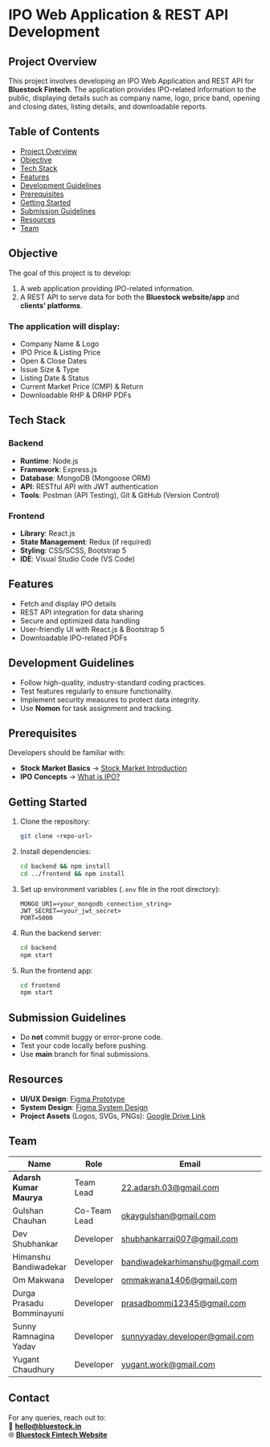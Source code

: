 # IPO Web Application & REST API Development

## Project Overview
This project involves developing an IPO Web Application and REST API for **Bluestock Fintech**. The application provides IPO-related information to the public, displaying details such as company name, logo, price band, opening and closing dates, listing details, and downloadable reports.

## Table of Contents
- [Project Overview](#project-overview)
- [Objective](#objective)
- [Tech Stack](#tech-stack)
- [Features](#features)
- [Development Guidelines](#development-guidelines)
- [Prerequisites](#prerequisites)
- [Getting Started](#getting-started)
- [Submission Guidelines](#submission-guidelines)
- [Resources](#resources)
- [Team](#team)

## Objective
The goal of this project is to develop:
1. A web application providing IPO-related information.
2. A REST API to serve data for both the **Bluestock website/app** and **clients' platforms**.

### The application will display:
- Company Name & Logo
- IPO Price & Listing Price
- Open & Close Dates
- Issue Size & Type
- Listing Date & Status
- Current Market Price (CMP) & Return
- Downloadable RHP & DRHP PDFs

## Tech Stack
### Backend
- **Runtime**: Node.js
- **Framework**: Express.js
- **Database**: MongoDB (Mongoose ORM)
- **API**: RESTful API with JWT authentication
- **Tools**: Postman (API Testing), Git & GitHub (Version Control)

### Frontend
- **Library**: React.js
- **State Management**: Redux (if required)
- **Styling**: CSS/SCSS, Bootstrap 5
- **IDE**: Visual Studio Code (VS Code)

## Features
- Fetch and display IPO details
- REST API integration for data sharing
- Secure and optimized data handling
- User-friendly UI with React.js & Bootstrap 5
- Downloadable IPO-related PDFs

## Development Guidelines
- Follow high-quality, industry-standard coding practices.
- Test features regularly to ensure functionality.
- Implement security measures to protect data integrity.
- Use **Nomon** for task assignment and tracking.

## Prerequisites
Developers should be familiar with:
- **Stock Market Basics** → [Stock Market Introduction](https://youtu.be/Zt6bVL39b9M)
- **IPO Concepts** → [What is IPO?](https://youtu.be/gWrR5qPEmWE)

## Getting Started
1. Clone the repository:
   ```sh
   git clone <repo-url>
   ```
2. Install dependencies:
   ```sh
   cd backend && npm install
   cd ../frontend && npm install
   ```
3. Set up environment variables (`.env` file in the root directory):
   ```env
   MONGO_URI=<your_mongodb_connection_string>
   JWT_SECRET=<your_jwt_secret>
   PORT=5000
   ```
4. Run the backend server:
   ```sh
   cd backend
   npm start
   ```
5. Run the frontend app:
   ```sh
   cd frontend
   npm start
   ```

## Submission Guidelines
- Do **not** commit buggy or error-prone code.
- Test your code locally before pushing.
- Use **main** branch for final submissions.

## Resources
- **UI/UX Design**: [Figma Prototype](https://www.figma.com/design/Y78Wmi24Jdo6PrAFiHySkg)
- **System Design**: [Figma System Design](https://www.figma.com/board/g9bjreevYNJkfMuwRacyaP)
- **Project Assets** (Logos, SVGs, PNGs): [Google Drive Link](https://drive.google.com/drive/folders/1yH9Y_mIqqEkZXtzhqHSuFtEwFOr8BXH5?usp=drive_link)

## Team
| Name                 | Role         | Email                           |
|----------------------|-------------|---------------------------------|
| **Adarsh Kumar Maurya** | Team Lead   | 22.adarsh.03@gmail.com          |
| Gulshan Chauhan     | Co-Team Lead | okaygulshan@gmail.com          |
| Dev Shubhankar      | Developer    | shubhankarrai007@gmail.com     |
| Himanshu Bandiwadekar | Developer    | bandiwadekarhimanshu@gmail.com |
| Om Makwana         | Developer    | ommakwana1406@gmail.com        |
| Durga Prasadu Bomminayuni | Developer    | prasadbommi12345@gmail.com     |
| Sunny Ramnagina Yadav | Developer    | sunnyyadav.developer@gmail.com |
| Yugant Chaudhury   | Developer    | yugant.work@gmail.com          |

## Contact
For any queries, reach out to:  
📧 **hello@bluestock.in**  
🌐 **[Bluestock Fintech Website](http://www.bluestock.in)**

